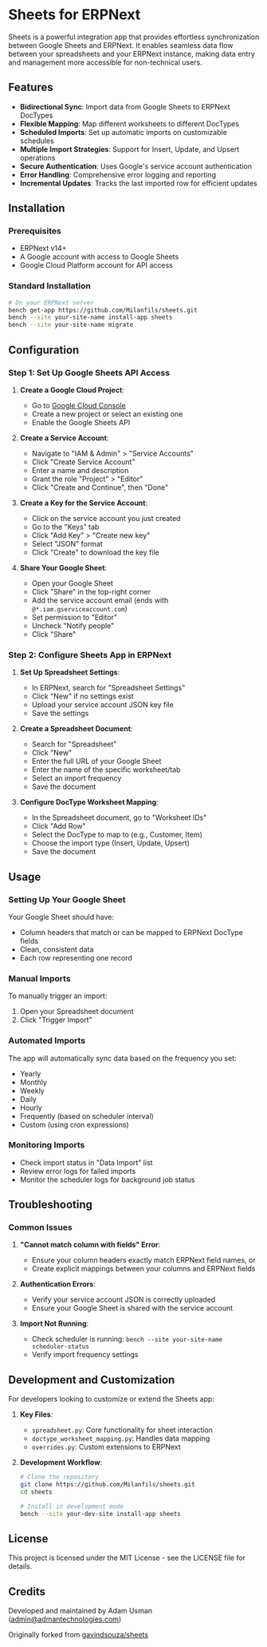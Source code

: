 # Sheets for ERPNext

Sheets is a powerful integration app that provides effortless synchronization between Google Sheets and ERPNext. It enables seamless data flow between your spreadsheets and your ERPNext instance, making data entry and management more accessible for non-technical users.

## Features

- **Bidirectional Sync**: Import data from Google Sheets to ERPNext DocTypes
- **Flexible Mapping**: Map different worksheets to different DocTypes
- **Scheduled Imports**: Set up automatic imports on customizable schedules
- **Multiple Import Strategies**: Support for Insert, Update, and Upsert operations
- **Secure Authentication**: Uses Google's service account authentication
- **Error Handling**: Comprehensive error logging and reporting
- **Incremental Updates**: Tracks the last imported row for efficient updates

## Installation

### Prerequisites

- ERPNext v14+
- A Google account with access to Google Sheets
- Google Cloud Platform account for API access

### Standard Installation

```bash
# On your ERPNext server
bench get-app https://github.com/Milanfils/sheets.git
bench --site your-site-name install-app sheets
bench --site your-site-name migrate
```

## Configuration

### Step 1: Set Up Google Sheets API Access

1. **Create a Google Cloud Project**:
   - Go to [Google Cloud Console](https://console.cloud.google.com/)
   - Create a new project or select an existing one
   - Enable the Google Sheets API

2. **Create a Service Account**:
   - Navigate to "IAM & Admin" > "Service Accounts"
   - Click "Create Service Account"
   - Enter a name and description
   - Grant the role "Project" > "Editor"
   - Click "Create and Continue", then "Done"

3. **Create a Key for the Service Account**:
   - Click on the service account you just created
   - Go to the "Keys" tab
   - Click "Add Key" > "Create new key"
   - Select "JSON" format
   - Click "Create" to download the key file

4. **Share Your Google Sheet**:
   - Open your Google Sheet
   - Click "Share" in the top-right corner
   - Add the service account email (ends with `@*.iam.gserviceaccount.com`)
   - Set permission to "Editor"
   - Uncheck "Notify people"
   - Click "Share"

### Step 2: Configure Sheets App in ERPNext

1. **Set Up Spreadsheet Settings**:
   - In ERPNext, search for "Spreadsheet Settings"
   - Click "New" if no settings exist
   - Upload your service account JSON key file
   - Save the settings

2. **Create a Spreadsheet Document**:
   - Search for "Spreadsheet"
   - Click "New"
   - Enter the full URL of your Google Sheet
   - Enter the name of the specific worksheet/tab
   - Select an import frequency
   - Save the document

3. **Configure DocType Worksheet Mapping**:
   - In the Spreadsheet document, go to "Worksheet IDs"
   - Click "Add Row"
   - Select the DocType to map to (e.g., Customer, Item)
   - Choose the import type (Insert, Update, Upsert)
   - Save the document

## Usage

### Setting Up Your Google Sheet

Your Google Sheet should have:
- Column headers that match or can be mapped to ERPNext DocType fields
- Clean, consistent data
- Each row representing one record

### Manual Imports

To manually trigger an import:
1. Open your Spreadsheet document
2. Click "Trigger Import"

### Automated Imports

The app will automatically sync data based on the frequency you set:
- Yearly
- Monthly
- Weekly
- Daily
- Hourly
- Frequently (based on scheduler interval)
- Custom (using cron expressions)

### Monitoring Imports

- Check import status in "Data Import" list
- Review error logs for failed imports
- Monitor the scheduler logs for background job status

## Troubleshooting

### Common Issues

1. **"Cannot match column with fields" Error**:
   - Ensure your column headers exactly match ERPNext field names, or
   - Create explicit mappings between your columns and ERPNext fields

2. **Authentication Errors**:
   - Verify your service account JSON is correctly uploaded
   - Ensure your Google Sheet is shared with the service account

3. **Import Not Running**:
   - Check scheduler is running: `bench --site your-site-name scheduler-status`
   - Verify import frequency settings

## Development and Customization

For developers looking to customize or extend the Sheets app:

1. **Key Files**:
   - `spreadsheet.py`: Core functionality for sheet interaction
   - `doctype_worksheet_mapping.py`: Handles data mapping
   - `overrides.py`: Custom extensions to ERPNext

2. **Development Workflow**:
   ```bash
   # Clone the repository
   git clone https://github.com/Milanfils/sheets.git
   cd sheets

   # Install in development mode
   bench --site your-dev-site install-app sheets
   ```

## License

This project is licensed under the MIT License - see the LICENSE file for details.

## Credits

Developed and maintained by Adam Usman (admin@admantechnologies.com)

Originally forked from [gavindsouza/sheets](https://github.com/gavindsouza/sheets)


